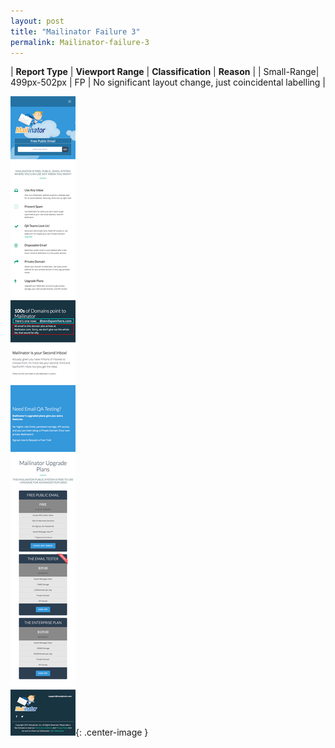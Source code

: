 ```yaml
---
layout: post
title: "Mailinator Failure 3"
permalink: Mailinator-failure-3
---
```

| **Report Type** | **Viewport Range** | **Classification** | **Reason** |
| Small-Range| 499px-502px | FP | No significant layout change, just coincidental labelling | 

![Screenshot of the fault](../assets/images/Mailinator/fault3/smallrangeWidth500.png){: .center-image }